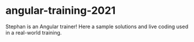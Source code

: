 # angular-training-2021
Stephan is an Angular trainer! Here a sample solutions and live coding used in a real-world training.
